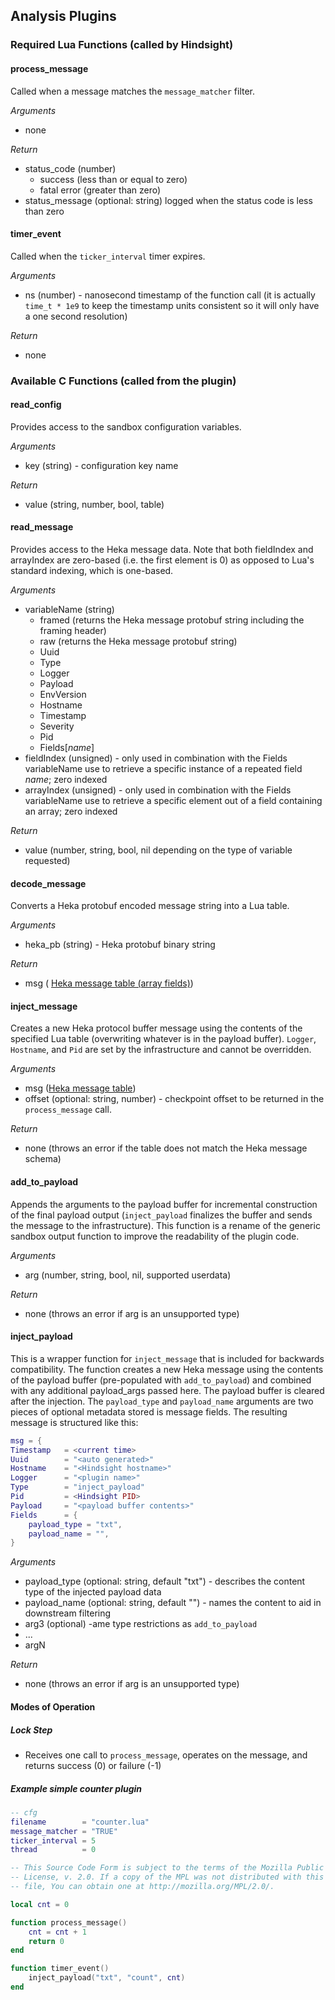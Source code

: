 ## Analysis Plugins

### Required Lua Functions (called by Hindsight)

#### process_message

Called when a message matches the `message_matcher` filter.

*Arguments*
* none

*Return*
* status_code (number)
  - success (less than or equal to zero)
  - fatal error (greater than zero)
* status_message (optional: string) logged when the status code is less than zero

#### timer_event

Called when the `ticker_interval` timer expires.

*Arguments*
* ns (number) - nanosecond timestamp of the function call (it is actually `time_t * 1e9`
to keep the timestamp units consistent so it will only have a one second resolution)

*Return*
* none

### Available C Functions (called from the plugin)

#### read_config

Provides access to the sandbox configuration variables.

*Arguments*
* key (string) - configuration key name

*Return*
* value (string, number, bool, table)

#### read_message

Provides access to the Heka message data. Note that both fieldIndex and arrayIndex are zero-based
(i.e. the first element is 0) as opposed to Lua's standard indexing, which is one-based.

*Arguments*
* variableName (string)
  * framed (returns the Heka message protobuf string including the framing header)
  * raw (returns the Heka message protobuf string)
  * Uuid
  * Type
  * Logger
  * Payload
  * EnvVersion
  * Hostname
  * Timestamp
  * Severity
  * Pid
  * Fields[*name*]
* fieldIndex (unsigned) - only used in combination with the Fields variableName
        use to retrieve a specific instance of a repeated field *name*; zero indexed
* arrayIndex (unsigned) - only used in combination with the Fields variableName
        use to retrieve a specific element out of a field containing an array; zero indexed

*Return*
* value (number, string, bool, nil depending on the type of variable requested)

#### decode_message

Converts a Heka protobuf encoded message string into a Lua table.

*Arguments*
* heka_pb (string) - Heka protobuf binary string

*Return*
* msg ( [Heka message table (array fields)](heka_message_table.md#array-based-message-fields))

#### inject_message

Creates a new Heka protocol buffer message using the contents of the specified Lua table
(overwriting whatever is in the payload buffer). `Logger`, `Hostname`, and `Pid` are set by
the infrastructure and cannot be overridden.

*Arguments*
* msg ([Heka message table](heka_message_table.md))
* offset (optional: string, number) - checkpoint offset to be returned in the `process_message` call.

*Return*
* none (throws an error if the table does not match the Heka message schema)

#### add_to_payload

Appends the arguments to the payload buffer for incremental construction of the final payload output
(`inject_payload` finalizes the buffer and sends the message to the infrastructure). This function
is a rename of the generic sandbox output function to improve the readability of the plugin code.

*Arguments*
* arg (number, string, bool, nil, supported userdata)

*Return*
* none (throws an error if arg is an unsupported type)

#### inject_payload

This is a wrapper function for `inject_message` that is included for backwards compatibility. The function
creates a new Heka message using the contents of the payload buffer (pre-populated with `add_to_payload`) and combined
with any additional payload_args passed here. The payload buffer is cleared after the injection. The `payload_type`
and `payload_name` arguments are two pieces of optional metadata stored is message fields. The resulting message is
structured like this:
```lua
msg = {
Timestamp   = <current time>
Uuid        = "<auto generated>"
Hostname    = "<Hindsight hostname>"
Logger      = "<plugin name>"
Type        = "inject_payload"
Pid         = <Hindsight PID>
Payload     = "<payload buffer contents>"
Fields      = {
    payload_type = "txt",
    payload_name = "",
}
```

*Arguments*

* payload_type (optional: string, default "txt") - describes the content type of the injected payload data
* payload_name (optional: string,  default "") - names the content to aid in downstream filtering
* arg3 (optional) -ame type restrictions as `add_to_payload`
* ...
* argN

*Return*
* none (throws an error if arg is an unsupported type)

#### Modes of Operation

##### Lock Step
* Receives one call to `process_message`, operates on the message, and returns success (0) or failure (-1)

##### Example simple counter plugin
```lua
-- cfg
filename 		= "counter.lua"
message_matcher = "TRUE"
ticker_interval = 5
thread 			= 0
```

```lua
-- This Source Code Form is subject to the terms of the Mozilla Public
-- License, v. 2.0. If a copy of the MPL was not distributed with this
-- file, You can obtain one at http://mozilla.org/MPL/2.0/.

local cnt = 0

function process_message()
    cnt = cnt + 1
    return 0
end

function timer_event()
    inject_payload("txt", "count", cnt)
end
```
